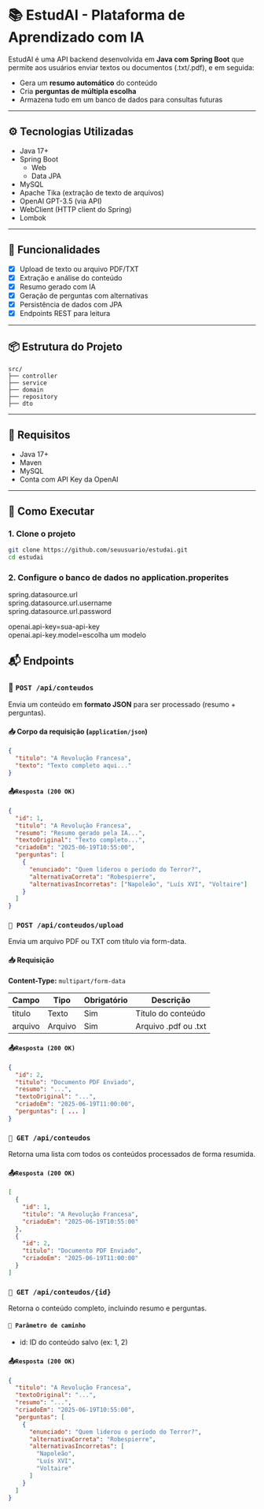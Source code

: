 # 📚 EstudAI - Plataforma de Aprendizado com IA

EstudAI é uma API backend desenvolvida em **Java com Spring Boot** que permite aos usuários enviar textos ou documentos (.txt/.pdf), e em seguida:

- Gera um **resumo automático** do conteúdo
- Cria **perguntas de múltipla escolha**
- Armazena tudo em um banco de dados para consultas futuras

---

## ⚙️ Tecnologias Utilizadas

- Java 17+
- Spring Boot
    - Web
    - Data JPA
- MySQL
- Apache Tika (extração de texto de arquivos)
- OpenAI GPT-3.5 (via API)
- WebClient (HTTP client do Spring)
- Lombok

---

## 🧠 Funcionalidades

- [x] Upload de texto ou arquivo PDF/TXT
- [x] Extração e análise do conteúdo
- [x] Resumo gerado com IA
- [x] Geração de perguntas com alternativas
- [x] Persistência de dados com JPA
- [x] Endpoints REST para leitura

---

## 📦 Estrutura do Projeto

```
src/
├── controller
├── service
├── domain
├── repository
├── dto
```
---

## 🔐 Requisitos

- Java 17+
- Maven
- MySQL
- Conta com API Key da OpenAI

---

## 🚀 Como Executar

### 1. Clone o projeto
```bash
git clone https://github.com/seuusuario/estudai.git
cd estudai
```

### 2. Configure o banco de dados no application.properites
spring.datasource.url<br>
spring.datasource.url.username<br>
spring.datasource.url.password<br>

openai.api-key=sua-api-key<br>
openai.api-key.model=escolha um modelo<br>

## 📬 Endpoints
### 🔹 `POST /api/conteudos`

Envia um conteúdo em **formato JSON** para ser processado (resumo + perguntas).

#### 📥 Corpo da requisição (`application/json`)
```json
{
  "titulo": "A Revolução Francesa",
  "texto": "Texto completo aqui..."
}
```

#### 📤`Resposta (200 OK)`

```json
{
  "id": 1,
  "titulo": "A Revolução Francesa",
  "resumo": "Resumo gerado pela IA...",
  "textoOriginal": "Texto completo...",
  "criadoEm": "2025-06-19T10:55:00",
  "perguntas": [
    {
      "enunciado": "Quem liderou o período do Terror?",
      "alternativaCorreta": "Robespierre",
      "alternativasIncorretas": ["Napoleão", "Luís XVI", "Voltaire"]
    }
  ]
}
```

### `🔹 POST /api/conteudos/upload`

Envia um arquivo PDF ou TXT com título via form-data.

#### 📥 Requisição

**Content-Type:** `multipart/form-data`

| Campo   | Tipo    | Obrigatório | Descrição             |
|---------|---------|-------------|-----------------------|
| titulo  | Texto   | Sim         | Título do conteúdo    |
| arquivo | Arquivo | Sim         | Arquivo .pdf ou .txt  |

#### 📤`Resposta (200 OK)`

```json
{
  "id": 2,
  "titulo": "Documento PDF Enviado",
  "resumo": "...",
  "textoOriginal": "...",
  "criadoEm": "2025-06-19T11:00:00",
  "perguntas": [ ... ]
}
```

### `🔹 GET /api/conteudos`
Retorna uma lista com todos os conteúdos processados de forma resumida.
#### 📤`Resposta (200 OK)`
```json
[
  {
    "id": 1,
    "titulo": "A Revolução Francesa",
    "criadoEm": "2025-06-19T10:55:00"
  },
  {
    "id": 2,
    "titulo": "Documento PDF Enviado",
    "criadoEm": "2025-06-19T11:00:00"
  }
]
```

### `🔹 GET /api/conteudos/{id}`
Retorna o conteúdo completo, incluindo resumo e perguntas.

#### `🔗 Parâmetro de caminho`
- id: ID do conteúdo salvo (ex: 1, 2)
#### 📤`Resposta (200 OK)`
```json
{
  "titulo": "A Revolução Francesa",
  "textoOriginal": "...",
  "resumo": "...",
  "criadoEm": "2025-06-19T10:55:00",
  "perguntas": [
    {
      "enunciado": "Quem liderou o período do Terror?",
      "alternativaCorreta": "Robespierre",
      "alternativasIncorretas": [
        "Napoleão",
        "Luís XVI",
        "Voltaire"
      ]
    }
  ]
}
```